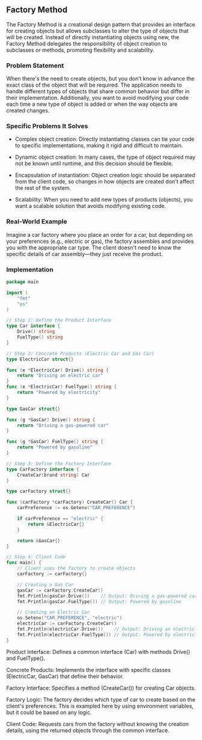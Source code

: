 ## Factory Method

The Factory Method is a creational design pattern that provides an interface for creating objects but allows subclasses to alter the type of objects that will be created. Instead of directly instantiating objects using new, the Factory Method delegates the responsibility of object creation to subclasses or methods, promoting flexibility and scalability.

### Problem Statement

When there's the need to create objects, but you don’t know in advance the exact class of the object that will be required. The application needs to handle different types of objects that share common behavior but differ in their implementation. Additionally, you want to avoid modifying your code each time a new type of object is added or when the way objects are created changes.

### Specific Problems It Solves

- Complex object creation: Directly instantiating classes can tie your code to specific implementations, making it rigid and difficult to maintain.

- Dynamic object creation: In many cases, the type of object required may not be known until runtime, and this decision should be flexible.

- Encapsulation of instantiation: Object creation logic should be separated from the client code, so changes in how objects are created don't affect the rest of the system.

- Scalability: When you need to add new types of products (objects), you want a scalable solution that avoids modifying existing code.

### Real-World Example

Imagine a car factory where you place an order for a car, but depending on your preferences (e.g., electric or gas), the factory assembles and provides you with the appropriate car type. The client doesn't need to know the specific details of car assembly—they just receive the product.

### Implementation

```go
package main

import (
	"fmt"
	"os"
)

// Step 1: Define the Product Interface
type Car interface {
	Drive() string
	FuelType() string
}

// Step 2: Concrete Products (Electric Car and Gas Car)
type ElectricCar struct{}

func (e *ElectricCar) Drive() string {
	return "Driving an electric car"
}
func (e *ElectricCar) FuelType() string {
	return "Powered by electricity"
}

type GasCar struct{}

func (g *GasCar) Drive() string {
	return "Driving a gas-powered car"
}

func (g *GasCar) FuelType() string {
	return "Powered by gasoline"
}

// Step 3: Define the Factory Interface
type CarFactory interface {
	CreateCar(brand string) Car
}

type carFactory struct{}

func (carFactory *carFactory) CreateCar() Car {
	carPreference := os.Getenv("CAR_PREFERENCE")

	if carPreference == "electric" {
		return &ElectricCar{}
	}

	return &GasCar{}
}

// Step 4: Client Code
func main() {
	// Client uses the factory to create objects
	carFactory := carFactory{}

	// Creating a Gas Car
	gasCar := carFactory.CreateCar()
	fmt.Println(gasCar.Drive())    // Output: Driving a gas-powered car
	fmt.Println(gasCar.FuelType()) // Output: Powered by gasoline

	// Creating an Electric Car
	os.Setenv("CAR_PREFERENCE", "electric")
	electricCar := carFactory.CreateCar()
	fmt.Println(electricCar.Drive())    // Output: Driving an electric car
	fmt.Println(electricCar.FuelType()) // Output: Powered by electricity
}
```

Product Interface: Defines a common interface (Car) with methods Drive() and FuelType().

Concrete Products: Implements the interface with specific classes (ElectricCar, GasCar) that define their behavior.

Factory Interface: Specifies a method (CreateCar()) for creating Car objects.

Factory Logic: The factory decides which type of car to create based on the client's preferences. This is exampled here by using environment variables, but it could be based on any logic.

Client Code: Requests cars from the factory without knowing the creation details, using the returned objects through the common interface.
